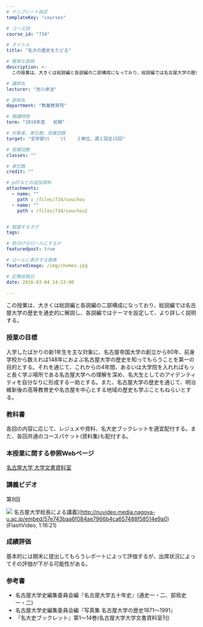 ```yaml
---
# テンプレート指定
templateKey: "courses"

# コースID
course_id: "734"

# タイトル
title: "名大の歴史をたどる"

# 簡単な説明
description: >-
  この授業は、大きくは総説編と各説編の二部構成になっており、総説編では名古屋大学の歴史を通史的に解説し、各説編ではテーマを設定して、より詳しく説明する。...

# 講師名
lecturer: "吉川卓治"

# 部局名
department: "教養教育院"

# 開講時限
term: "2019年度	前期"

# 対象者、単位数、授業回数
target: "全学部\t    \t    ２単位、週１回全15回"

# 授業回数
classes: ""

# 単位数
credit: ""

# pdfなどの追加資料
attachments: 
  - name: "" 
    path : /files/734/souchou
  - name: "" 
    path : /files/734/souchou2


# 関連するタグ
tags:

# 色付けのロールにするか
featuredpost: true

# ロールに表示する画像
featuredimage: /img/chemex.jpg

# 記事投稿日
date: 2016-03-04 14:23:00

---
```

この授業は、大きくは総説編と各説編の二部構成になっており、総説編では名古屋大学の歴史を通史的に解説し、各説編ではテーマを設定して、より詳しく説明する。


  
### 授業の目標  
入学したばかりの新1年生を主な対象に、名古屋帝国大学の創立から80年、前身学校から数えれば148年におよぶ名古屋大学の歴史を知ってもらうことを第一の目的とする。それを通じて、これからの4年間、あるいは大学院を入れればもっと長く学ぶ場所である名古屋大学への理解を深め、名大生としてのアイデンティティを自分なりに形成する一助とする。また、名古屋大学の歴史を通じて、明治維新後の高等教育史や名古屋を中心とする地域の歴史も学ぶこともねらいとする。  
### 教科書  
各回の内容に応じて、レジュメや資料、名大史ブックレットを適宜配付する。また、各回共通のコースパケット(資料集)も配付する。  
### 本授業に関する参照Webページ  
[名古屋大学 大学文書資料室](http://nua.jimu.nagoya-u.ac.jp/)

### 講義ビデオ

第9回


![](/files/734/souchou2) 名古屋大学総長による講義](http://nuvideo.media.nagoya-u.ac.jp/embed/57e743baa6f084ae7966b4ca657488f58514e9a0) (FlashVideo, 1:16:21)

  
### 成績評価  
基本的には期末に提出してもらうレポートによって評価するが、出席状況によってその評価が下がる可能性がある。
  
### 参考書  
  
* 名古屋大学史編集委員会編『名古屋大学五十年史』(通史一・二、部局史一・二)  
* 名古屋大学史編集委員会編『写真集 名古屋大学の歴史1871～1991』  
* 『名大史ブックレット』第1～14巻(名古屋大学大学文書資料室刊)